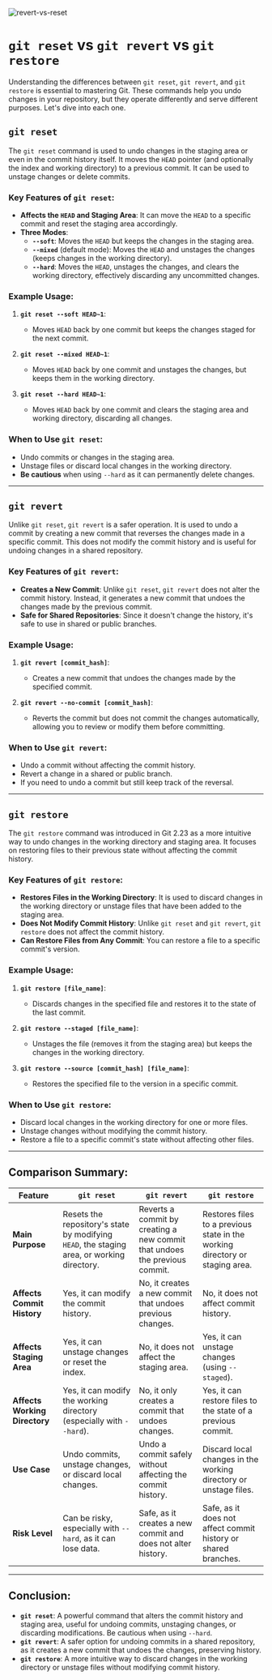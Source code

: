 
![revert-vs-reset](https://github.com/user-attachments/assets/494f2235-0135-42b2-ba62-cba409a20965)

# `git reset` vs `git revert` vs `git restore`

Understanding the differences between `git reset`, `git revert`, and `git restore` is essential to mastering Git. These commands help you undo changes in your repository, but they operate differently and serve different purposes. Let's dive into each one.

## **`git reset`**

The `git reset` command is used to undo changes in the staging area or even in the commit history itself. It moves the `HEAD` pointer (and optionally the index and working directory) to a previous commit. It can be used to unstage changes or delete commits.

### **Key Features of `git reset`:**
- **Affects the `HEAD` and Staging Area**: It can move the `HEAD` to a specific commit and reset the staging area accordingly.
- **Three Modes**:
  - **`--soft`**: Moves the `HEAD` but keeps the changes in the staging area.
  - **`--mixed`** (default mode): Moves the `HEAD` and unstages the changes (keeps changes in the working directory).
  - **`--hard`**: Moves the `HEAD`, unstages the changes, and clears the working directory, effectively discarding any uncommitted changes.

### **Example Usage:**
1. **`git reset --soft HEAD~1`**:  
   - Moves `HEAD` back by one commit but keeps the changes staged for the next commit.
   
2. **`git reset --mixed HEAD~1`**:  
   - Moves `HEAD` back by one commit and unstages the changes, but keeps them in the working directory.
   
3. **`git reset --hard HEAD~1`**:  
   - Moves `HEAD` back by one commit and clears the staging area and working directory, discarding all changes.

### **When to Use `git reset`:**
- Undo commits or changes in the staging area.
- Unstage files or discard local changes in the working directory.
- **Be cautious** when using `--hard` as it can permanently delete changes.

---

## **`git revert`**

Unlike `git reset`, `git revert` is a safer operation. It is used to undo a commit by creating a new commit that reverses the changes made in a specific commit. This does not modify the commit history and is useful for undoing changes in a shared repository.

### **Key Features of `git revert`:**
- **Creates a New Commit**: Unlike `git reset`, `git revert` does not alter the commit history. Instead, it generates a new commit that undoes the changes made by the previous commit.
- **Safe for Shared Repositories**: Since it doesn't change the history, it's safe to use in shared or public branches.

### **Example Usage:**
1. **`git revert [commit_hash]`**:  
   - Creates a new commit that undoes the changes made by the specified commit.
   
2. **`git revert --no-commit [commit_hash]`**:  
   - Reverts the commit but does not commit the changes automatically, allowing you to review or modify them before committing.

### **When to Use `git revert`:**
- Undo a commit without affecting the commit history.
- Revert a change in a shared or public branch.
- If you need to undo a commit but still keep track of the reversal.

---

## **`git restore`**

The `git restore` command was introduced in Git 2.23 as a more intuitive way to undo changes in the working directory and staging area. It focuses on restoring files to their previous state without affecting the commit history.

### **Key Features of `git restore`:**
- **Restores Files in the Working Directory**: It is used to discard changes in the working directory or unstage files that have been added to the staging area.
- **Does Not Modify Commit History**: Unlike `git reset` and `git revert`, `git restore` does not affect the commit history.
- **Can Restore Files from Any Commit**: You can restore a file to a specific commit's version.

### **Example Usage:**
1. **`git restore [file_name]`**:  
   - Discards changes in the specified file and restores it to the state of the last commit.
   
2. **`git restore --staged [file_name]`**:  
   - Unstages the file (removes it from the staging area) but keeps the changes in the working directory.
   
3. **`git restore --source [commit_hash] [file_name]`**:  
   - Restores the specified file to the version in a specific commit.

### **When to Use `git restore`:**
- Discard local changes in the working directory for one or more files.
- Unstage changes without modifying the commit history.
- Restore a file to a specific commit's state without affecting other files.

---

## **Comparison Summary:**

| **Feature**                | **`git reset`**                                      | **`git revert`**                                      | **`git restore`**                                      |
|----------------------------|-----------------------------------------------------|-------------------------------------------------------|-------------------------------------------------------|
| **Main Purpose**            | Resets the repository's state by modifying `HEAD`, the staging area, or working directory. | Reverts a commit by creating a new commit that undoes the previous commit. | Restores files to a previous state in the working directory or staging area. |
| **Affects Commit History**  | Yes, it can modify the commit history. | No, it creates a new commit that undoes previous changes. | No, it does not affect commit history. |
| **Affects Staging Area**    | Yes, it can unstage changes or reset the index. | No, it does not affect the staging area. | Yes, it can unstage changes (using `--staged`). |
| **Affects Working Directory** | Yes, it can modify the working directory (especially with `--hard`). | No, it only creates a commit that undoes changes. | Yes, it can restore files to the state of a previous commit. |
| **Use Case**                | Undo commits, unstage changes, or discard local changes. | Undo a commit safely without affecting the commit history. | Discard local changes in the working directory or unstage files. |
| **Risk Level**              | Can be risky, especially with `--hard`, as it can lose data. | Safe, as it creates a new commit and does not alter history. | Safe, as it does not affect commit history or shared branches. |

---

## **Conclusion:**

- **`git reset`**: A powerful command that alters the commit history and staging area, useful for undoing commits, unstaging changes, or discarding modifications. Be cautious when using `--hard`.
- **`git revert`**: A safer option for undoing commits in a shared repository, as it creates a new commit that undoes the changes, preserving history.
- **`git restore`**: A more intuitive way to discard changes in the working directory or unstage files without modifying commit history.
